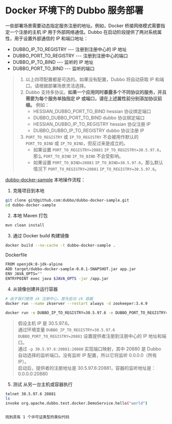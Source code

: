# Docker 环境下的 Dubbo 服务部署

一些部署场景需要动态指定服务注册的地址。例如，Docker 桥接网络模式需要指定一个注册的主机 IP 用于外部网络通信。Dubbo 在启动阶段提供了两对系统属性，用于设置外部通信的 IP 和端口地址：

* DUBBO_IP_TO_REGISTRY --- 注册到注册中心的 IP 地址  
* DUBBO_PORT_TO_REGISTRY --- 注册到注册中心的端口 
* DUBBO_IP_TO_BIND --- 监听的 IP 地址  
* DUBBO_PORT_TO_BIND --- 监听的端口 

> 1. 以上四项配置都是可选的。如果没有配置，Dubbo 将自动获取 IP 和端口。请根据部署场景灵活选择。
> 2. Dubbo 支持多协议。**如果一个应用同时暴露多个不同协议的服务，并且需要为每个服务单独指定 IP 或端口，请在上述属性前分别添加协议前缀。** 例如：
>    * HESSIAN_DUBBO_PORT_TO_BIND    hessian 协议绑定端口
>    * DUBBO_DUBBO_PORT_TO_BIND      dubbo 协议绑定端口
>    * HESSIAN_DUBBO_IP_TO_REGISTRY  hessian 协议注册 IP
>    * DUBBO_DUBBO_IP_TO_REGISTRY    dubbo 协议注册 IP
> 3. `PORT_TO_REGISTRY` 或 `IP_TO_REGISTRY` 不会被用作默认的 `PORT_TO_BIND` 或 `IP_TO_BIND`，但反过来是成立的。
>    * 如果设置 `PORT_TO_REGISTRY=20881` `IP_TO_REGISTRY=30.5.97.6`，那么 `PORT_TO_BIND` `IP_TO_BIND` 不会受影响。
>    * 如果设置 `PORT_TO_BIND=20881` `IP_TO_BIND=30.5.97.6`，那么默认情况下 `PORT_TO_REGISTRY=20881` `IP_TO_REGISTRY=30.5.97.6`。

[dubbo-docker-sample](https://github.com/dubbo/dubbo-docker-sample) 本地操作流程：
 
1. 克隆项目到本地
```sh
git clone git@github.com:dubbo/dubbo-docker-sample.git
cd dubbo-docker-sample
```

2. 本地 Maven 打包
```sh
mvn clean install  
```

3. 通过 Docker build 构建镜像
```sh
docker build --no-cache -t dubbo-docker-sample . 
```

Dockerfile
```sh
FROM openjdk:8-jdk-alpine
ADD target/dubbo-docker-sample-0.0.1-SNAPSHOT.jar app.jar
ENV JAVA_OPTS=""
ENTRYPOINT exec java $JAVA_OPTS -jar /app.jar
```

4. 从镜像创建并运行容器
```sh
# 由于我们使用 zk 注册中心，首先启动 zk 容器
docker run --name zkserver --restart always -d zookeeper:3.4.9
```
```sh
docker run -e DUBBO_IP_TO_REGISTRY=30.5.97.6 -e DUBBO_PORT_TO_REGISTRY=20881 -p 30.5.97.6:20881:20880 --link zkserver:zkserver -it --rm dubbo-docker-sample
```

> 假设主机 IP 是 30.5.97.6。  
> 通过环境变量 `DUBBO_IP_TO_REGISTRY=30.5.97.6` `DUBBO_PORT_TO_REGISTRY=20881` 设置提供者注册到注册中心的 IP 地址和端口。  
> 通过 `-p 30.5.97.6:20881:20880` 实现端口映射，其中 20880 是 Dubbo 自动选择的监听端口。没有监听 IP 配置，所以它将监听 0.0.0.0（所有 IP）。  
> 启动后，提供者的注册地址是 30.5.97.6:20881，容器的监听地址是：0.0.0.0:20880 

5. 测试
从另一台主机或容器执行
```sh
telnet 30.5.97.6 20881
ls
invoke org.apache.dubbo.test.docker.DemoService.hello("world")


找到具有 1 个许可证类型的类似代码